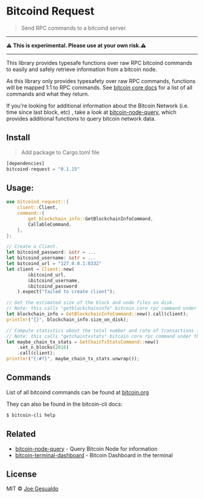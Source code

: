# Bitcoind Request

> Send RPC commands to a bitcoind server.

---

**⚠️ This is experimental. Please use at your own risk.⚠️**

---

This library provides typesafe functions over raw RPC bitcoind commands to easily and safely retrieve information from a bitcoin node.

As this library only provides typesafety over raw RPC commands, functions will be mapped 1:1 to RPC commands. See [bitcoin core docs](https://bitcoincore.org/en/doc/0.17.0/rpc/) for a list of all commands and what they return.

If you're looking for additional information about the Bitcoin Network (i.e. time since last block, etc) , take a look at [bitcoin-node-query](https://github.com/joegesualdo/bitcoin-node-query), which provides additional functions to query bitcoin network data.

## Install

> Add package to Cargo.toml file

```rust
[dependencies]
bitcoind-request = "0.1.15"
```

## Usage:

```rust
use bitcoind_request::{
    client::Client,
    command::{
        get_blockchain_info::GetBlockchainInfoCommand,
        CallableCommand,
    },
};

// Create a Client.
let bitcoind_password: &str = ...
let bitcoind_username: &str = ...
let bitcoind_url = "127.0.0.1:8332"
let client = Client::new(
        &bitcoind_url,
        &bitcoind_username,
        &bitcoind_password
    ).expect("failed to create client");

// Get the estimated size of the block and undo files on disk.
// Note: this calls "getblockchaininfo" bitcoin core rpc command under the hood.
let blockchain_info = GetBlockchainInfoCommand::new().call(client);
println!("{}", blockchain_info.size_on_disk);

// Compute statistics about the total number and rate of transactions in the chain.
// Note: this calls "getchaintxstats" bitcoin core rpc command under the hood.
let maybe_chain_tx_stats = GetChainTxStatsCommand::new()
	.set_n_blocks(2016)
	.call(client);
println!("{:#?}", maybe_chain_tx_stats.unwrap());

```

## Commands

List of all bitcoind commands can be found at [bitcoin.org](https://bitcoincore.org/en/doc/0.21.0/rpc/)

They can also be found in the bitcoin-cli docs:

```zsh
$ bitcoin-cli help
```

## Related

- [bitcoin-node-query](https://github.com/joegesualdo/bitcoin-node-query) - Query Bitcoin Node for information
- [bitcoin-terminal-dashboard](https://github.com/joegesualdo/bitcoin-terminal-dashboard) - Bitcoin Dashboard in the terminal

## License

MIT © [Joe Gesualdo]()
